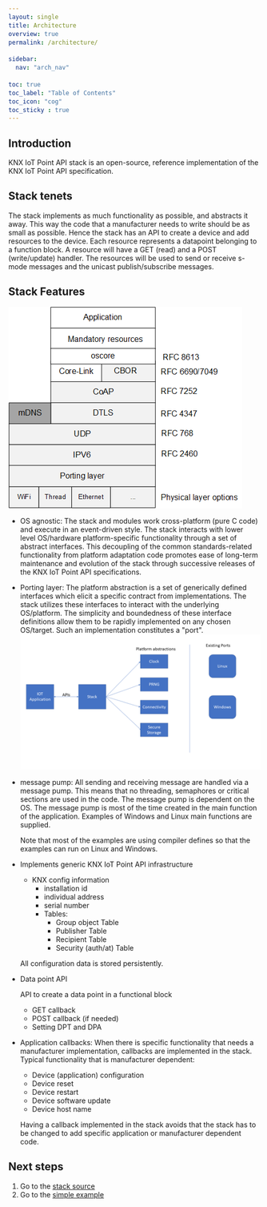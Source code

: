 ```yaml
---
layout: single
title: Architecture
overview: true
permalink: /architecture/

sidebar:
  nav: "arch_nav"

toc: true
toc_label: "Table of Contents"
toc_icon: "cog"
toc_sticky : true
---
```

## Introduction

KNX IoT Point API stack is an open-source, reference implementation of the KNX IoT Point API specification.

## Stack tenets 

The stack implements as much functionality as possible, and abstracts it away.
This way the code that a manufacturer needs to write should be as small as possible.
Hence the stack has an API to create a device and add resources to the device.
Each resource represents a datapoint belonging to a function block.
A resource will have a GET (read) and a POST (write/update) handler.
The resources will be used to send or receive s-mode messages and the unicast publish/subscribe messages.


## Stack Features

![Stack features](https://raw.githubusercontent.com/KNX-IOT/KNX-IOT-STACK/master/images/knxstack-v1.png)

* OS agnostic: The stack and modules work cross-platform (pure C code) and execute in an event-driven style.
  The stack interacts with lower level OS/hardware platform-specific functionality through a set of abstract interfaces.
  This decoupling of the common  standards-related functionality from platform adaptation code promotes ease of long-term maintenance and evolution of the stack through successive releases of the KNX IoT Point API specifications.

* Porting layer: The platform abstraction is a set of generically defined interfaces which elicit a specific contract from implementations.
  The stack utilizes these interfaces to interact with the underlying OS/platform.
  The simplicity and boundedness of these interface definitions allow them to be rapidly implemented on any chosen OS/target.
  Such an implementation constitutes a "port". ![porting layer](https://raw.githubusercontent.com/KNX-IOT/KNX-IOT-STACK/master/images/porting.png)

* message pump: All sending and receiving message are handled via a message pump.
  This means that no threading, semaphores or critical sections are used in the code. The message pump is dependent on the OS.
  The message pump is most of the time created in the main function of the application.
  Examples of Windows and Linux main functions are supplied.

  Note that most of the examples are using compiler defines so that the examples can run on Linux and Windows.

* Implements generic KNX IoT Point API infrastructure
  
  * KNX config information
    * installation id
    * individual address
    * serial number
    * Tables:
      * Group object Table
      * Publisher Table
      * Recipient Table
      * Security (auth/at) Table

  All configuration data is stored persistently.

* Data point API

    API to create a data point in a functional block

    * GET callback
    * POST callback (if needed)
    * Setting DPT and DPA

* Application callbacks: When there is specific functionality that needs a manufacturer implementation, callbacks are implemented in the stack.
  Typical functionality that is manufacturer dependent:

  * Device (application) configuration
  * Device reset
  * Device restart
  * Device software update
  * Device host name

  Having a callback implemented in the stack avoids that the stack has to be changed to add specific application or manufacturer dependent code.

## Next steps

1. Go to the [stack source](https://github.com/KNX-IOT/KNX-IOT-STACK)
1. Go to the [simple example](https://github.com/KNX-IOT/Example-Application)

